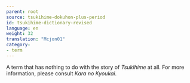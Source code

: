 ```yaml
---
parent: root
source: tsukihime-dokuhon-plus-period
id: tsukihime-dictionary-revised
language: en
weight: 32
translation: "Mcjon01"
category:
- term
---
```


A term that has nothing to do with the story of *Tsukihime* at all. For more information, please consult *Kara no Kyoukai*.
